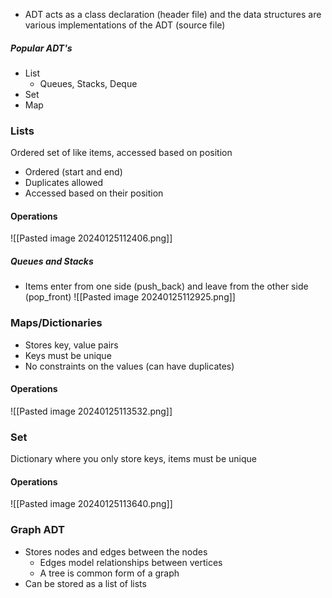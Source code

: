 - ADT acts as a class declaration (header file) and the data structures are various implementations of the ADT (source file)
##### Popular ADT's
- List
    - Queues, Stacks, Deque
- Set
- Map

### Lists
Ordered set of like items, accessed based on position
- Ordered (start and end)
- Duplicates allowed
- Accessed based on their position
#### Operations
![[Pasted image 20240125112406.png]]
##### Queues and Stacks
- Items enter from one side (push_back) and leave from the other side (pop_front)
![[Pasted image 20240125112925.png]]

### Maps/Dictionaries
- Stores key, value pairs
- Keys must be unique
- No constraints on the values (can have duplicates)
#### Operations
![[Pasted image 20240125113532.png]]

### Set
Dictionary where you only store keys, items must be unique
#### Operations
![[Pasted image 20240125113640.png]]

### Graph ADT
- Stores nodes and edges between the nodes
    - Edges model relationships between vertices
    - A tree is common form of a graph
- Can be stored as a list of lists

